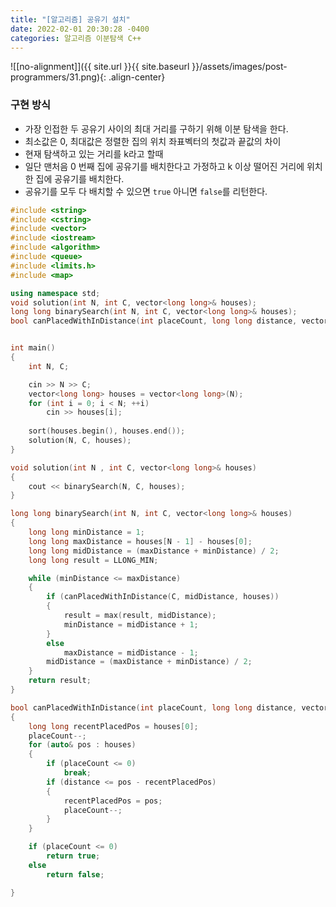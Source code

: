 ```yaml
---
title: "[알고리즘] 공유기 설치"
date: 2022-02-01 20:30:28 -0400
categories: 알고리즘 이분탐색 C++
---
```


![[no-alignment]]({{ site.url }}{{ site.baseurl }}/assets/images/post-programmers/31.png){: .align-center}

### 구현 방식

- 가장 인접한 두 공유기 사이의 최대 거리를 구하기 위해 이분 탐색을 한다.
- 최소값은 0, 최대값은 정렬한 집의 위치 좌표벡터의 첫값과 끝값의 차이
- 현재 탐색하고 있는 거리를 k라고 할때 
- 일단 맨처음 0 번째 집에 공유기를 배치한다고 가정하고 k 이상 떨어진 거리에 위치한 집에 공유기를 배치한다.
- 공유기를 모두 다 배치할 수 있으면 `true` 아니면 `false`를 리턴한다.

```cpp
#include <string>
#include <cstring>
#include <vector>
#include <iostream>
#include <algorithm>
#include <queue>
#include <limits.h>
#include <map>

using namespace std;
void solution(int N, int C, vector<long long>& houses);
long long binarySearch(int N, int C, vector<long long>& houses);
bool canPlacedWithInDistance(int placeCount, long long distance, vector<long long>& houses);


int main()
{
    int N, C;

    cin >> N >> C;
    vector<long long> houses = vector<long long>(N);
    for (int i = 0; i < N; ++i)
        cin >> houses[i];
    
    sort(houses.begin(), houses.end());
    solution(N, C, houses);
}

void solution(int N , int C, vector<long long>& houses)
{
    cout << binarySearch(N, C, houses);
}

long long binarySearch(int N, int C, vector<long long>& houses)
{
    long long minDistance = 1;
    long long maxDistance = houses[N - 1] - houses[0];
    long long midDistance = (maxDistance + minDistance) / 2;
    long long result = LLONG_MIN;

    while (minDistance <= maxDistance)
    {
        if (canPlacedWithInDistance(C, midDistance, houses))
        {
            result = max(result, midDistance);
            minDistance = midDistance + 1;
        }
        else
            maxDistance = midDistance - 1;
        midDistance = (maxDistance + minDistance) / 2;
    }
    return result;
}

bool canPlacedWithInDistance(int placeCount, long long distance, vector<long long>& houses)
{
    long long recentPlacedPos = houses[0];
    placeCount--;
    for (auto& pos : houses)
    {
        if (placeCount <= 0)
            break;
        if (distance <= pos - recentPlacedPos)
        {
            recentPlacedPos = pos;
            placeCount--;
        }
    }

    if (placeCount <= 0)
        return true;
    else
        return false;

}

```